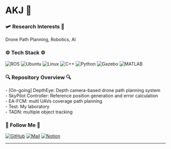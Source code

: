 # AKJ 🌱

### :small_airplane: Research Interests 🤖
Drone Path Planning, Robotics, AI

### :gear: Tech Stack :gear:
![ROS](https://img.shields.io/badge/ROS-22314E?style=flat-square&logo=ros&logoColor=white)
![Ubuntu](https://img.shields.io/badge/Ubuntu-E95420?style=flat-square&logo=ubuntu&logoColor=white)
![Linux](https://img.shields.io/badge/Linux-FCC624?style=flat-square&logo=linux&logoColor=black)
![C++](https://img.shields.io/badge/C++-00599C?style=flat-square&logo=cplusplus&logoColor=white)
![Python](https://img.shields.io/badge/Python-3776AB?style=flat-square&logo=python&logoColor=white)
![Gazebo](https://img.shields.io/badge/Gazebo-FF6600?style=flat-square&logo=gazebo&logoColor=white)
![MATLAB](https://img.shields.io/badge/MATLAB-0076A8?style=flat-square&logo=mathworks&logoColor=white)

### 🔍 Repository Overview 🔍
\- [On-going] DepthEye: Depth camera-based drone path planning system<br>
\- SkyPilot Controller: Reference position generation and error calculation<br>
\- EA-FCM: multi UAVs coverage path planning<br>
\- Test: My laboratory<br>
\- TADN: multiple object tracking

### 🛫 Follow Me 🛫
[![GitHub](https://img.shields.io/badge/GitHub-181717?style=flat-square&logo=github)](https://github.com/AKJ457)
[![Mail](https://img.shields.io/badge/Mail-D14836?style=flat-square&logo=gmail&logoColor=white)](mailto:example@example.com)
[![Notion](https://img.shields.io/badge/Notion-000000?style=flat-square&logo=notion&logoColor=white)](https://www.notion.so)

---

